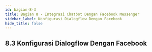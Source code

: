 ```yaml
---
id: bagian-8-3
title: Bagian 8 - Integrasi Chatbot Dengan Facebook Messenger
sidebar_label: Konfigurasi Dialogflow Dengan Facebook
hide_title: false
---
```

## 8.3 Konfigurasi Dialogflow Dengan Facebook

